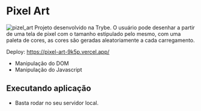 # Pixel Art
![pizel_art](https://user-images.githubusercontent.com/29557187/164337970-471e40ae-55bd-4708-95ea-957826c62055.png)
Projeto desenvolvido na Trybe. O usuário pode desenhar a partir de uma tela de pixel com o tamanho estipulado pelo mesmo, com uma paleta de cores, as cores são geradas aleatoriamente a cada carregamento.

Deploy: https://pixel-art-9k5p.vercel.app/

* Manipulação do DOM
* Manipulação do Javascript
## Executando aplicação
* Basta rodar no seu servidor local.
